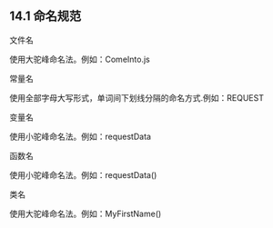 ## 14.1 命名规范           

文件名

使用大驼峰命名法。例如：ComeInto.js

常量名

使用全部字母大写形式，单词间下划线分隔的命名方式.例如：REQUEST

变量名

使用小驼峰命名法。例如：requestData

函数名

使用小驼峰命名法。例如：requestData()

类名

使用大驼峰命名法。例如：MyFirstName()
